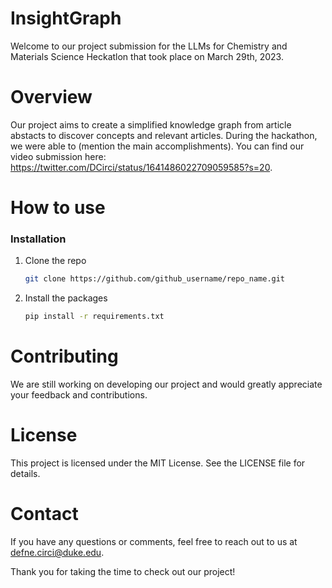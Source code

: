 # InsightGraph
Welcome to our project submission for the LLMs for Chemistry and Materials Science Heckatlon that took place on March 29th, 2023.

# Overview
Our project aims to create a simplified knowledge graph from article abstacts to discover concepts and relevant articles. During the hackathon, we were able to (mention the main accomplishments). You can find our video submission here: https://twitter.com/DCirci/status/1641486022709059585?s=20.

# How to use

### Installation

1. Clone the repo
   ```sh
   git clone https://github.com/github_username/repo_name.git
   ```
2. Install the packages
   ```sh
   pip install -r requirements.txt
   ```

# Contributing
We are still working on developing our project and would greatly appreciate your feedback and contributions.

# License

This project is licensed under the MIT License. See the LICENSE file for details.

# Contact
If you have any questions or comments, feel free to reach out to us at defne.circi@duke.edu.

Thank you for taking the time to check out our project!
